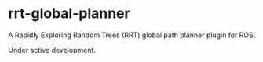 # rrt-global-planner
A Rapidly Exploring Random Trees (RRT) global path planner plugin for ROS.

Under active development.